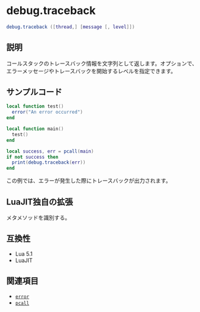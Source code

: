 # debug.traceback

```lua
debug.traceback ([thread,] [message [, level]])
```

## 説明

コールスタックのトレースバック情報を文字列として返します。オプションで、エラーメッセージやトレースバックを開始するレベルを指定できます。

## サンプルコード

```lua
local function test()
  error("An error occurred")
end

local function main()
  test()
end

local success, err = pcall(main)
if not success then
  print(debug.traceback(err))
end
```

この例では、エラーが発生した際にトレースバックが出力されます。

## LuaJIT独自の拡張

メタメソッドを識別する。

## 互換性

- Lua 5.1
- LuaJIT

## 関連項目

- [`error`](../std/error.md)
- [`pcall`](../std/pcall.md)